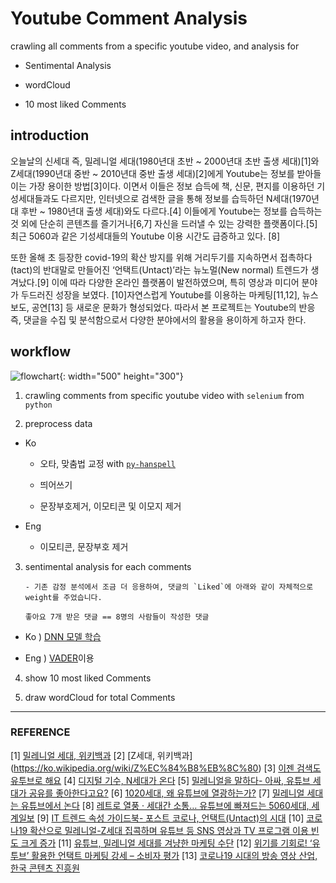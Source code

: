 # Youtube Comment Analysis

crawling all comments from a specific youtube video, and analysis for

- Sentimental Analysis

- wordCloud

- 10 most liked Comments


## introduction

오늘날의 신세대 즉, 밀레니얼 세대(1980년대 초반 ~ 2000년대 초반 출생 세대)[1]와 Z세대(1990년대 중반 ~ 2010년대 중반 출생 세대)[2]에게 Youtube는 정보를 받아들이는 가장 용이한 방법[3]이다.  이면서 이들은 정보 습득에 책, 신문, 편지를 이용하던 기성세대들과도 다르지만, 인터넷으로 검색한 글을 통해 정보를 습득하던 N세대(1970년대 후반 ~ 1980년대 출생 세대)와도 다르다.[4] 이들에게 Youtube는 정보를 습득하는 것 외에 단순히 콘텐츠를 즐기거나[6,7] 자신을 드러낼 수 있는 강력한 플랫폼이다.[5] 최근 5060과 같은 기성세대들의 Youtube 이용 시간도 급증하고 있다. [8]

또한 올해 초 등장한 covid-19의 확산 방지를 위해 거리두기를 지속하면서 접촉하다(tact)의 반대말로 만들어진  ‘언택트(Untact)’라는 뉴노멀(New normal) 트렌드가 생겨났다.[9] 이에 따라 다양한 온라인 플랫폼이 발전하였으며, 특히 영상과 미디어 분야가 두드러진 성장을 보였다. [10]자연스럽게 Youtube를 이용하는 마케팅[11,12], 뉴스 보도, 공연[13] 등 새로운 문화가 형성되었다. 따라서 본 프로젝트는 Youtube의 반응 즉, 댓글을 수집 및 분석함으로서 다양한 분야에서의 활용을 용이하게 하고자 한다.


## workflow


![flowchart](https://github.com/midannii/YoutubeCommentAnalysis/blob/main/files/workflow.png){: width="500" height="300"}


1. crawling comments from specific youtube video with `selenium` from  `python`

2. preprocess data

  - Ko

    - 오타, 맞춤법 교정 with  [`py-hanspell`](https://github.com/ssut/py-hanspell)

    - 띄어쓰기

    - 문장부호제거, 이모티콘 및 이모지 제거

  - Eng

    - 이모티콘, 문장부호 제거

3. sentimental analysis for each comments

       - 기존 감정 분석에서 조금 더 응용하여, 댓글의 `Liked`에 아래와 같이 자체적으로 weight를 주었습니다.

      ```
      좋아요 7개 받은 댓글 == 8명의 사람들이 작성한 댓글
      ```

  - Ko ) [DNN 모델 학습](https://nbviewer.jupyter.org/github/cyc1am3n/Deep-Learning-with-Python/blob/master/Chap03-getting_started_with_neural_networks/Chap03-Extra-classifying_korean_movie_review.ipynb)

  - Eng ) [VADER](https://github.com/cjhutto/vaderSentiment)이용

4. show 10 most liked Comments

5. draw wordCloud for total Comments


-------------------------------------

### REFERENCE

[1] [밀레니얼 세대, 위키백과](https://ko.wikipedia.org/wiki/%EB%B0%80%EB%A0%88%EB%8B%88%EC%96%BC_%EC%84%B8%EB%8C%80)
[2] [Z세대, 위키백과] (https://ko.wikipedia.org/wiki/Z%EC%84%B8%EB%8C%80)
[3] [이젠 검색도 유투브로 해요](http://m.kisdi.re.kr/mobile/colm/pro_view.m?seq=33517&category=W&selectPage=1)
[4] [디지털 기수, N세대가 온다](http://legacy.h21.hani.co.kr/h21/data/L991011/1p7mab02.html)
[5] [밀레니얼을 말하다- 아싸, 유튜브 세대가 공유를 좋아한다고요?](http://it.chosun.com/site/data/html_dir/2019/01/08/2019010801691.html)
[6] [1020세대, 왜 유튜브에 열광하는가?](http://www.kaa.or.kr/k/mag/2018/05_06/kaa0506_17.pdf)
[7] [밀레니얼 세대는 유튜브에서 논다](https://magazine.hankyung.com/money/article/2019082800172041082)
[8] [레트로 열풍 · 세대간 소통… 유튜브에 빠져드는 5060세대, 세계일보](http://m.segye.com/view/20190712509367)
[9] [IT 트렌드 속성 가이드북- 포스트 코로나, 언택트(Untact)의 시대](https://www.mobiinside.co.kr/2020/06/30/pen-untact/)
[10] [코로나19 확산으로 밀레니얼-Z세대 집콕하며 유튜브 등 SNS 영상과 TV 프로그램 이용 빈도 크게 증가](http://www.asiaa.co.kr/news/articleView.html?idxno=4745)
[11] [유튜브, 밀레니얼 세대를 겨냥한 마케팅 수단](http://www.sobilife.com/news/articleView.html?idxno=27251)
[12] [위기를 기회로! ‘유투브’ 활용한 언택트 마케팅 강세 – 소비자 평가](http://www.iconsumer.or.kr/news/articleView.html?idxno=11326)
[13] [코로나19 시대의 방송 영상 산업, 한국 콘텐츠 진흥원](http://www.kocca.kr/trend/vol22/file/BROADCASTING_TREND_INSIGHT_Vol_22.pdf)
